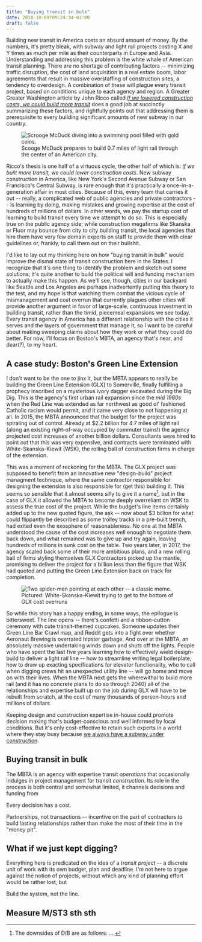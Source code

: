 ```yaml
---
title: "Buying transit in bulk"
date: 2018-10-09T09:24:34-07:00
draft: false
---
```


Building new transit in America costs an absurd amount of money. By the numbers, it's pretty bleak, with subway and light rail projects costing X and Y times as much per mile as their counterparts in Europe and Asia. Understanding and addressing this problem is the white whale of American transit planning. There are no shortage of contributing factors -- minimizing traffic disruption, the cost of land acquisition in a real estate boom, labor agreements that result in massive overstaffing of construction sites, a tendency to overdesign. A combination of these will plague every transit project, based on conditions unique to each agency and region. A Greater Greater Washington article by John Ricco called _[If we lowered construction costs, we could build more transit](https://ggwash.org/view/40377/if-we-lowered-transit-construction-costs-we-could-build-more-transit)_ does a good job at succinctly summarizing these factors, and rightfully points out that addressing them is prerequisite to every building significant amounts of new subway in our country.

<figure class="img">
    <img src="/images/scrooge-mcduck.png" alt="Scrooge McDuck diving into a swimming pool filled with gold coins."/>
    <figcaption>
        Scooge McDuck prepares to build 0.7 miles of light rail through the center of an American city.
    </figcaption>
</figure>

Ricco's thesis is one half of a virtuous cycle, the other half of which is: _if we built more transit, we could lower construction costs_. New subway construction in America, like New York's Second Avenue Subway or San Francisco's Central Subway, is rare enough that it's practically a once-in-a-generation affair in most cities. Because of this, every team that carries it out -- really, a complicated web of public agencies and private contractors -- is learning by doing, making mistakes and growing expertise at the cost of hundreds of millions of dollars. In other words, we pay the startup cost of learning to build transit every time we attempt to do so. This is especially true on the public agency side; while construction megafirms like Skanska or Fluor may bounce from city to city building transit, the local agencies that hire them have very few domain experts on staff to provide them with clear guidelines or, frankly, to call them out on their bullshit.

I'd like to lay out my thinking here on how "buying transit in bulk" would improve the dismal state of transit construction here in the States. I recognize that it's one thing to identify the problem and sketch out some solutions; it's quite another to build the political will and funding mechanism to actually make this happen. As we'll see, though, cities in our backyard like Seattle and Los Angeles are perhaps inadvertently putting this theory to the test, and my hope is that watching them combat the vicious cycle of mismanagement and cost overrun that currently plagues other cities will provide another argument in favor of large-scale, continuous investment in building transit, rather than the timid, piecemeal expansions we see today. Every transit agency in America has a different relationship with the cities it serves and the layers of government that manage it, so I want to be careful about making sweeping claims about how they work or what they could do better. For now, I'll focus on Boston's MBTA, an agency that's near, and dear(?), to my heart.

## A case study: Boston's Green Line Extension

I don't want to be the one to jinx it, but the MBTA appears to really be building the Green Line Extension (GLX) to Somerville, finally fulfilling a prophecy inscribed on a mysterious ivory dagger excavated during the Big Dig. This is the agency's first urban rail expansion since the _mid 1980s_ when the Red Line was extended as far northwest as good ol' fashioned Catholic racism would permit, and it came very close to not happening at all. In 2015, the MBTA announced that the budget for the project was spiraling out of control. Already at $2.2 billion for 4.7 miles of light rail (along an existing right-of-way occupied by commuter trains!) the agency projected cost increases of another billion dollars. Consultants were hired to point out that this was very expensive, and contracts were terminated with White-Skanska-Kiewit (WSK), the rolling ball of construction firms in charge of the extension.

This was a moment of reckoning for the MBTA. The GLX project was supposed to benefit from an innovative new "design-build" project managment technique, where the same contractor responsible for designing the extension is also responsible for (get this) building it. This seems so sensible that it almost seems silly to give it a name[^1], but in the case of GLX it allowed the MBTA to become deeply overreliant on WSK to assess the true cost of the project. While the budget's line items certainly added up to the new quoted figure, the ask -- now about $3 billion for what could flippantly be described as some trolley tracks in a pre-built trench, had exited even the exosphere of reasonableness. No one at the MBTA understood the cause of the cost increases well enough to negotiate them back down, and what remained was to give up and try again, leaving hundreds of millions in sunk cost on the table. Two years later, in 2017, the agency scaled back some of their more ambitious plans, and a new rolling ball of firms styling themselves GLX Contractors picked up the mantle, promising to deliver the project for a billion less than the figure that WSK had quoted and putting the Green Line Extension back on track for completion.

<figure class="img">
    <img src="/images/spiderman.png" alt="Two spider-men pointing at each other -- a classic meme."/>
    <figcaption>
        Pictured: White-Skanska-Kiewit trying to get to the bottom of GLX cost overruns
    </figcaption>
</figure>

So while this story has a happy ending, in some ways, the epilogue is bittersweet. The line opens -- there's confetti and a ribbon-cutton ceremony with cute transit-themed cupcakes. Someone updates their Green Line Bar Crawl map, and Reddit gets into a fight over whether Aeronaut Brewing is overrated hipster garbage. And over at the MBTA, an absolutely massive undertaking winds down and shuts off the lights. People who have spent the last five years learning how to effectively wield design-build to deliver a light rail line -- how to streamline writing legal boilerplate, how to draw up exacting specifications for elevator functionality, who to call when digging crews hit an unexpected utility line -- will go home and move on with their lives. When the MBTA next gets the wherewithal to build more rail (and it has no concrete plans to do so through 2040) all of the relationships and expertise built up on the job during GLX will have to be rebuilt from scratch, at the cost of many thousands of person-hours and millions of dollars.

Keeping design and construction expertise in-house could promote decision making that's budget-conscious and well informed by local conditions. But it's only cost-effective to retain such experts in a world where they stay busy because [we always have a subway under construction](https://medium.com/art-marketing/san-francisco-should-always-have-a-subway-under-construction-76d3ddf481c1).

## Buying transit in bulk

The MBTA is an agency with expertise transit _operations_ that occasionally indulges in project management for transit _construction_. Its role in the process is both central and somewhat limited, it channels decisions and funding from

Every decision has a cost.

Partnerships, not transactions -- incentive on the part of contractors to build lasting relationships rather than make the most of their time in the "money pit".

## What if we just kept digging?

Everything here is predicated on the idea of a _transit project_ -- a discrete unit of work with its own budget, plan and deadline. I'm not here to argue against the notion of projects, without which any kind of planning effort would be rather lost, but 

Build the system, not the line.

## Measure M/ST3 sth sth

[^1]: The downsides of D/B are as follows: ....

[^2]: Sure, it's fine when other people do it, but when I try people tell me things like "you're blocking traffic" and "lower your voice, sir, Denny's is a family establishment"

[^3]: Nationalize Skanska.